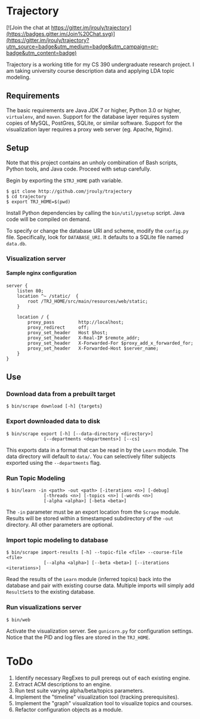 # Trajectory

[![Join the chat at https://gitter.im/jrouly/trajectory](https://badges.gitter.im/Join%20Chat.svg)](https://gitter.im/jrouly/trajectory?utm_source=badge&utm_medium=badge&utm_campaign=pr-badge&utm_content=badge)

Trajectory is a working title for my CS 390 undergraduate research project. I am taking university course description data and applying LDA topic modeling.

## Requirements

The basic requirements are Java JDK 7 or higher, Python 3.0 or higher, `virtualenv`, and `maven`. Support for the database layer requires system copies of MySQL, PostGres, SQLite, or similar software. Support for the visualization layer requires a proxy web server (eg. Apache, Nginx).


## Setup

Note that this project contains an unholy combination of Bash scripts, Python tools, and Java code. Proceed with setup carefully.

Begin by exporting the `$TRJ_HOME` path variable.

    $ git clone http://github.com/jrouly/trajectory
    $ cd trajectory
    $ export TRJ_HOME=$(pwd)

Install Python dependencies by calling the `bin/util/pysetup` script. Java code will be compiled on demand.

To specify or change the database URI and scheme, modify the `config.py` file. Specifically, look for `DATABASE_URI`. It defaults to a SQLite file named `data.db`.

### Visualization server

#### Sample nginx configuration

    server {
        listen 80;
        location ^~ /static/  {
            root /TRJ_HOME/src/main/resources/web/static;
        }

        location / {
            proxy_pass         http://localhost;
            proxy_redirect     off;
            proxy_set_header   Host $host;
            proxy_set_header   X-Real-IP $remote_addr;
            proxy_set_header   X-Forwarded-For $proxy_add_x_forwarded_for;
            proxy_set_header   X-Forwarded-Host $server_name;
        }
    }

## Use

### Download data from a prebuilt target

    $ bin/scrape download [-h] {targets}

### Export downloaded data to disk

    $ bin/scrape export [-h] [--data-directory <directory>]
                  [--departments <departments>] [--cs]

This exports data in a format that can be read in by the `Learn` module. The data directory will default to `data/`. You can selectively filter subjects exported using the `--departments` flag.

### Run Topic Modeling

    $ bin/learn -in <path> -out <path> [-iterations <n>] [-debug]
                  [-threads <n>] [-topics <n>] [-words <n>]
                  [-alpha <alpha>] [-beta <beta>]

The `-in` parameter must be an export location from the `Scrape` module. Results will be stored within a timestamped subdirectory of the `-out` directory. All other parameters are optional.

### Import topic modeling to database

    $ bin/scrape import-results [-h] --topic-file <file> --course-file <file>
                  [--alpha <alpha>] [--beta <beta>] [--iterations <iterations>]

Read the results of the `Learn` module (inferred topics) back into the database and pair with existing course data. Multiple imports will simply add `ResultSet`s to the existing database.

### Run visualizations server

    $ bin/web

Activate the visualization server. See `gunicorn.py` for configuration settings. Notice that the PID and log files are stored in the `TRJ_HOME`.

# ToDo

1. Identify necessary RegExes to pull prereqs out of each existing engine.
2. Extract ACM descriptions to an engine.
3. Run test suite varying alpha/beta/topics parameters.
4. Implement the "timeline" visualization tool (tracking prerequisites).
5. Implement the "graph" visualization tool to visualize topics and courses.
6. Refactor configuration objects as a module.
